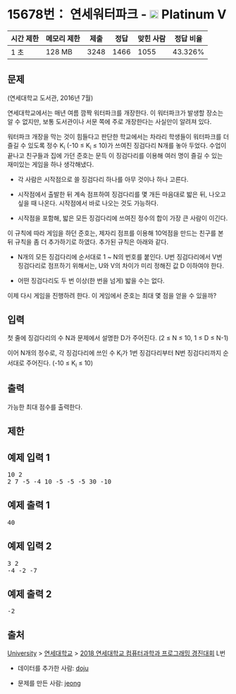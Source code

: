 # 15678번： 연세워터파크 - <img src="https://static.solved.ac/tier_small/16.svg" style="height:20px" /> Platinum V



| 시간 제한 | 메모리 제한 | 제출 | 정답 | 맞힌 사람 | 정답 비율 |
| --- | --- | --- | --- | --- | --- |
| 1 초 | 128 MB | 3248 | 1466 | 1055 | 43.326% |
## 문제



(연세대학교 도서관, 2016년 7월)

연세대학교에서는 매년 여름 깜짝 워터파크를 개장한다. 이 워터파크가 발생할 장소는 알 수 없지만, 보통 도서관이나 서문 쪽에 주로 개장한다는 사실만이 알려져 있다.

워터파크 개장을 막는 것이 힘들다고 판단한 학교에서는 차라리 학생들이 워터파크를 더 즐길 수 있도록 정수 K<sub>i</sub> (-10 ≤ K<sub>i</sub> ≤ 10)가 쓰여진 징검다리 N개를 놓아 두었다. 수업이 끝나고 친구들과 집에 가던 준호는 문득 이 징검다리를 이용해 여러 명이 즐길 수 있는 재미있는 게임을 하나 생각해냈다.

- 각 사람은 시작점으로 쓸 징검다리 하나를 아무 것이나 하나 고른다.

- 시작점에서 출발한 뒤 계속 점프하여 징검다리를 몇 개든 마음대로 밟은 뒤, 나오고 싶을 때 나온다. 시작점에서 바로 나오는 것도 가능하다.

- 시작점을 포함해, 밟은 모든 징검다리에 쓰여진 정수의 합이 가장 큰 사람이 이긴다.

이 규칙에 따라 게임을 하던 준호는, 제자리 점프를 이용해 10억점을 만드는 친구를 본 뒤 규칙을 좀 더 추가하기로 하였다. 추가된 규칙은 아래와 같다.

- N개의 모든 징검다리에 순서대로 1 ~ N의 번호를 붙인다. U번 징검다리에서 V번 징검다리로 점프하기 위해서는, U와 V의 차이가 미리 정해진 값 D 이하여야 한다.

- 어떤 징검다리도 두 번 이상(한 번을 넘게) 밟을 수는 없다.

이제 다시 게임을 진행하려 한다. 이 게임에서 준호는 최대 몇 점을 얻을 수 있을까?

## 입력

첫 줄에 징검다리의 수 N과 문제에서 설명한 D가 주어진다. (2 ≤ N ≤ 10, 1 ≤ D ≤ N-1)

이어 N개의 정수로, 각 징검다리에 쓰인 수 K<sub>i</sub>가 1번 징검다리부터 N번 징검다리까지 순서대로 주어진다. (-10 ≤ K<sub>i</sub> ≤ 10)

## 출력

가능한 최대 점수를 출력한다.

## 제한

## 예제 입력 1

<pre>10 2
2 7 -5 -4 10 -5 -5 -5 30 -10
</pre>
## 예제 출력 1

<pre>40
</pre>
## 예제 입력 2

<pre>3 2
-4 -2 -7
</pre>
## 예제 출력 2

<pre>-2
</pre>
## 출처

[University](/category/5) > [연세대학교](/category/334) > [2018 연세대학교 컴퓨터과학과 프로그래밍 경진대회](/category/detail/1860) L번

- 데이터를 추가한 사람: [doju](/user/doju)

- 문제를 만든 사람: [jeong](/user/jeong)